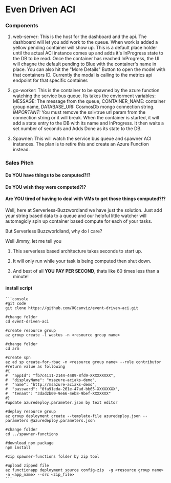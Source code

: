 # Even Driven ACI

### Components

1. web-server: This is the host for the dashboard and the api. The dashboard will let you add work to the queue. When work is added a yellow pending container will show up. This is a default place holder until the actual ACI instance comes up and adds it's InProgress state to the DB to be read. Once the container has reached InProgress, the UI will chagne the default pending to Blue with the container's name in place. You can also hit the "More Details" Button to open the model with that containers ID. Currently the modal is calling to the metrics api endpoint for that specific container. 

2. go-worker: This is the container to be spawned by the azure function watching the service bus queue. Its takes the enviorment variables: MESSAGE: The message from the queue, CONTAINER_NAME: container group name, DATABASE_URI: CosmosDb mongo connection string. *IMPORTANT:* You must remove the ssl=true url param from the connection string or it will break. When the container is started, it will add a state entry to the DB with its name and InProgress. It then waits a set number of seconds and Adds Done as its state to the DB. 

3. Spawner: This will watch the service bus queue and spawner ACI instances. The plan is to retire this and create an Azure Function instead. 

### Sales Pitch

#### Do YOU have things to be computed?!?

#### Do YOU wish they were computed?!?

#### Are YOU tired of having to deal with VMs to get those things computed?!?

Well, here at Serverless-Buzzwordland we have just the solution. Just add your string based data to a queue and our 
helpful little watcher will automagicly spin up container based compute for each of your tasks.

But Serverless Buzzworldland, why do I care? 

Well Jimmy, let me tell you

1. This serverless based architecture takes seconds to start up.

2. It will only run while your task is being computed then shut down.

3. And best of all **YOU PAY PER SECOND**, thats like 60 times less than a minute!


#### install script

    ```console
    #git code
    git clone https://github.com/OGcanviz/event-driven-aci.git

    #change folder
    cd event-driven-aci

    #create resource group
    az group create -l westus -n <resource group name>

    #change folder
    cd arm

    #create spn
    az ad sp create-for-rbac -n <resource group name> --role contributor
    #return value as following
    #{
    #  "appId": "fb7c4111-2144-4489-8fd9-XXXXXXXXX",
    #  "displayName": "msazure-aciaks-demo",
    #  "name": "http://msazure-aciaks-demo",
    #  "password": "0fa91eda-261e-47ad-bb65-XXXXXXXX",
    #  "tenant": "3dad2b09-9e66-4eb8-9bef-XXXXXXX"
    #}
    #update azuredeploy.parameter.json by text editor

    #deploy resource group
    az group deployment create --template-file azuredeploy.json --parameters @azuredeploy.parameters.json

    #change folder
    cd ../spawner-functions

    #download npm package
    npm install

    #zip spawner-functions folder by zip tool

    #upload zipped file
    az functionapp deployment source config-zip  -g <resource group name> -n <app_name> --src <zip_file>
    ```

